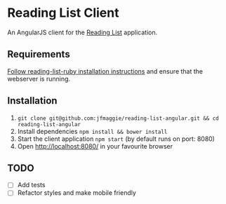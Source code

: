 # Reading List Client

An AngularJS client for the [Reading List](https://github.com/jfmaggie/reading-list-ruby) application.

## Requirements
[Follow reading-list-ruby installation instructions](https://github.com/jfmaggie/reading-list-ruby#installation) and ensure that the webserver is running.

## Installation

1. `git clone git@github.com:jfmaggie/reading-list-angular.git && cd reading-list-angular`
2. Install dependencies `npm install && bower install`
3. Start the client application `npm start` (by default runs on port: 8080)
4. Open [http://localhost:8080/](http://localhost:8080/) in your favourite browser

## TODO
- [ ] Add tests
- [ ] Refactor styles and make mobile friendly
